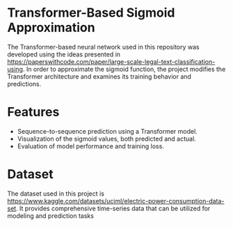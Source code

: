 # Transformer-Based Sigmoid Approximation 
The Transformer-based neural network used in this repository was developed using the ideas presented in https://paperswithcode.com/paper/large-scale-legal-text-classification-using. In order to approximate the sigmoid function, the project modifies the Transformer architecture and examines its training behavior and predictions.

# Features
* Sequence-to-sequence prediction using a Transformer model.
* Visualization of the sigmoid values, both predicted and actual.
* Evaluation of model performance and training loss.

# Dataset
The dataset used in this project is https://www.kaggle.com/datasets/uciml/electric-power-consumption-data-set. It provides comprehensive time-series data that can be utilized for modeling and prediction tasks
